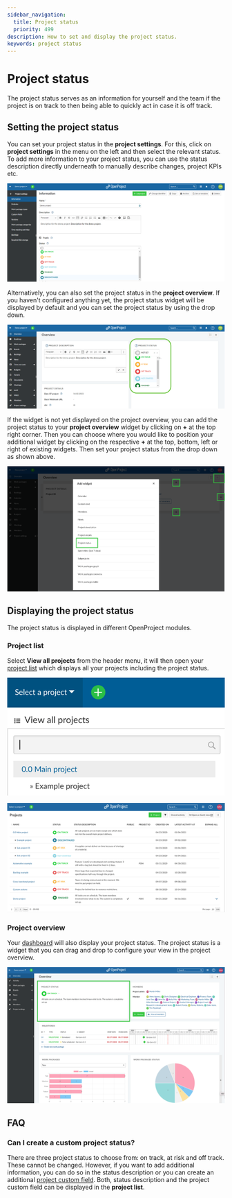 ```yaml
---
sidebar_navigation:
  title: Project status
  priority: 499
description: How to set and display the project status.
keywords: project status
---
```

# Project status

The project status serves as an information for yourself and the team if the project is on track to then being able to quickly act in case it is off track.

## Setting the project status

You can set your project status in the **project settings**. For this, click on **project settings** in the menu on the left and then select the relevant status. To add more information to your project status, you can use the status description directly underneath to manually describe changes, project KPIs etc.

![image-20220214095510158](image-20220214095510158.png)

Alternatively, you can also set the project status in the **project overview**. If you haven't configured anything yet, the project status widget will be displayed by default and you can set the project status by using the drop down.

![image-20220214100526694](image-20220214100526694.png)

If the widget is not yet displayed on the project overview, you can add the project status to your **project overview** widget by clicking on **+** at the top right corner. Then you can choose where you would like to position your additional widget by clicking on the respective **+** at the top, bottom, left or right of existing widgets. Then set your project status from the drop down as shown above.

![project-status-widget](project-status-widget.png)

## Displaying the project status

The project status is displayed in different OpenProject modules.

### Project list

Select **View all projects** from the header menu, it will then open your [project list](../../projects/#global-projects-overview---view-all-projects) which displays all your projects including the project status.

![View-all-projects](View-all-projects-4478986.png)

![image-20220214101311648](image-20220214101311648.png)

### Project overview

Your [dashboard](../../project-overview/) will also display your project status. The project status is a widget that you can drag and drop to configure your view in the project overview.

![Project-status-project-overview](Project-status-project-overview.png)

## FAQ

### Can I create a custom project status?

There are three project status to choose from: on track, at risk and off track. These cannot be changed. However, if you want to add additional information, you can do so in the status description or you can create an additional [project custom field](../../../system-admin-guide/custom-fields/custom-fields-projects/). Both, status description and the project custom field can be displayed in the **project list**.
